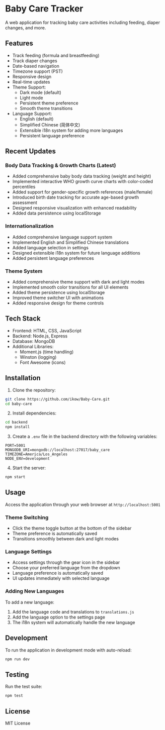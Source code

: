 # Baby Care Tracker

A web application for tracking baby care activities including feeding, diaper changes, and more.

## Features

- Track feeding (formula and breastfeeding)
- Track diaper changes
- Date-based navigation
- Timezone support (PST)
- Responsive design
- Real-time updates
- Theme Support:
  - Dark mode (default)
  - Light mode
  - Persistent theme preference
  - Smooth theme transitions
- Language Support:
  - English (default)
  - Simplified Chinese (简体中文)
  - Extensible i18n system for adding more languages
  - Persistent language preference

## Recent Updates

### Body Data Tracking & Growth Charts (Latest)
- Added comprehensive baby body data tracking (weight and height)
- Implemented interactive WHO growth curve charts with color-coded percentiles
- Added support for gender-specific growth references (male/female)
- Introduced birth date tracking for accurate age-based growth assessment
- Designed responsive visualization with enhanced readability
- Added data persistence using localStorage

### Internationalization
- Added comprehensive language support system
- Implemented English and Simplified Chinese translations
- Added language selection in settings
- Designed extensible i18n system for future language additions
- Added persistent language preferences

### Theme System
- Added comprehensive theme support with dark and light modes
- Implemented smooth color transitions for all UI elements
- Added theme persistence using localStorage
- Improved theme switcher UI with animations
- Added responsive design for theme controls

## Tech Stack

- Frontend: HTML, CSS, JavaScript
- Backend: Node.js, Express
- Database: MongoDB
- Additional Libraries: 
  - Moment.js (time handling)
  - Winston (logging)
  - Font Awesome (icons)

## Installation

1. Clone the repository:
```bash
git clone https://github.com/ikow/Baby-Care.git
cd baby-care
```

2. Install dependencies:
```bash
cd backend
npm install
```

3. Create a `.env` file in the backend directory with the following variables:
```
PORT=5001
MONGODB_URI=mongodb://localhost:27017/baby_care
TIMEZONE=America/Los_Angeles
NODE_ENV=development
```

4. Start the server:
```bash
npm start
```

## Usage

Access the application through your web browser at `http://localhost:5001`

### Theme Switching
- Click the theme toggle button at the bottom of the sidebar
- Theme preference is automatically saved
- Transitions smoothly between dark and light modes

### Language Settings
- Access settings through the gear icon in the sidebar
- Choose your preferred language from the dropdown
- Language preference is automatically saved
- UI updates immediately with selected language

### Adding New Languages
To add a new language:
1. Add the language code and translations to `translations.js`
2. Add the language option to the settings page
3. The i18n system will automatically handle the new language

## Development

To run the application in development mode with auto-reload:
```bash
npm run dev
```

## Testing

Run the test suite:
```bash
npm test
```

## License

MIT License 